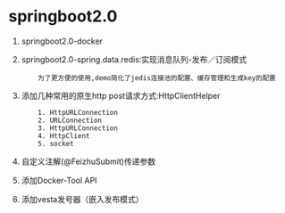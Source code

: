 # springboot2.0

1. springboot2.0-docker
2. springboot2.0-spring.data.redis:实现消息队列-发布／订阅模式
    
    ```
        为了更方便的使用,demo简化了jedis连接池的配置、缓存管理和生成key的配置
    ```
3. 添加几种常用的原生http post请求方式:HttpClientHelper

    ```
        1. HttpURLConnection
        2. URLConnection
        3. HttpURLConnection
        4. HttpClient
        5. socket
    ```
      
4. 自定义注解(@FeizhuSubmit)传递参数

5. 添加Docker-Tool API

6. 添加vesta发号器（嵌入发布模式）